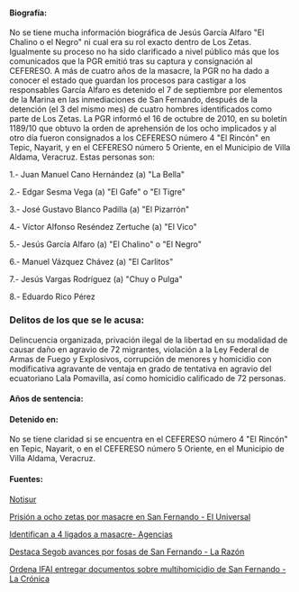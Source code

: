 #### Biografía:

No se tiene mucha información biográfica de Jesús García Alfaro "El Chalino o el Negro" ni cual era su rol exacto dentro de Los Zetas. Igualmente su proceso no ha sido clarificado a nivel público más que los comunicados que la PGR emitió tras su captura y consignación al CEFERESO. A más de cuatro años de la masacre, la PGR no ha dado a conocer el estado que guardan los procesos para castigar a los responsables
García Alfaro es detenido el 7 de septiembre por elementos de la Marina en las inmediaciones de San Fernando, después de la detención (el 3 del mismo mes) de cuatro hombres identificados como parte de Los Zetas.
La PGR informó el 16 de octubre de 2010, en su boletín 1189/10 que obtuvo la orden de aprehensión de los ocho implicados y al otro día fueron consignados a los CEFERESO número 4 "El Rincón" en Tepic, Nayarit, y en el CEFERESO número 5 Oriente, en el Municipio de Villa Aldama, Veracruz.
Estas personas son:

1.- Juan Manuel Cano Hernández (a) "La Bella" 

2.- Edgar Sesma Vega (a) "El Gafe" o "El Tigre" 

3.- José Gustavo Blanco Padilla (a) "El Pizarrón" 

4.- Víctor Alfonso Reséndez Zertuche (a) "El Vico" 

5.- Jesús García Alfaro (a) "El Chalino" o "El Negro" 

6.- Manuel Vázquez Chávez (a) "El Carlitos" 

7.- Jesús Vargas Rodríguez (a) "Chuy o Pulga" 

8.- Eduardo Rico Pérez

### Delitos de los que se le acusa:

Delincuencia organizada, privación ilegal de la libertad en su modalidad de causar daño en agravio de 72 migrantes, violación a la Ley Federal de Armas de Fuego y Explosivos, corrupción de menores y homicidio con modificativa agravante de ventaja en grado de tentativa en agravio del ecuatoriano Lala Pomavilla, así como homicidio calificado de 72 personas.

#### Años de sentencia:

#### Detenido en: 

No se tiene claridad si se encuentra en  el CEFERESO número 4 "El Rincón" en Tepic, Nayarit, o en el CEFERESO número 5 Oriente, en el Municipio de Villa Aldama, Veracruz.

#### Fuentes:

[Notisur](http://issuu.com/notisurcoatza2012/docs/notisur_07noviembre2012)

[Prisión a ocho zetas por masacre en San Fernando - El Universal](http://www.eluniversal.com.mx/notas/716759.html)

[Identifican a 4 ligados a masacre- Agencias](http://www.elimparcial.com/EdicionEnLinea/Notas/Nacional/08092010/467675.aspx)

[Destaca Segob avances por fosas de San Fernando - La Razón](http://www.razon.com.mx/spip.php?article89189)

[Ordena IFAI entregar documentos sobre multihomicidio de San Fernando - La Crónica](http://www.cronica.com.mx/notas/2014/852545.html)

